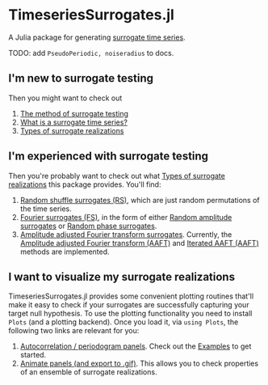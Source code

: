 # TimeseriesSurrogates.jl

A Julia package for generating [surrogate time series](https://en.wikipedia.org/wiki/Surrogate_data_testing).

[](examples/iaaft_ex.png)

TODO: add `PseudoPeriodic, noiseradius` to docs.

## I'm new to surrogate testing

Then you might want to check out
1. [The method of surrogate testing](@ref)
2. [What is a surrogate time series?](@ref)
3. [Types of surrogate realizations](@ref)

## I'm experienced with surrogate testing

Then you're probably want to check out what [Types of surrogate realizations](@ref) this package provides. You'll find:

1. [Random shuffle surrogates (RS)](@ref), which are just random permutations of the time series.
2. [Fourier surrogates (FS)](@ref), in the form of either [Random amplitude surrogates](@ref) or [Random phase surrogates](@ref).
3. [Amplitude adjusted Fourier transform surrogates](@ref). Currently, the [Amplitude adjusted Fourier transform (AAFT)](@ref) and [Iterated AAFT (AAFT)](@ref) methods are implemented.


## I want to visualize my surrogate realizations

TimeseriesSurrogates.jl provides some convenient plotting routines that'll make it easy to
check if your surrogates are successfully capturing your target null hypothesis.
To use the plotting functionality you need to install `Plots` (and a plotting backend).
Once you load it, via `using Plots`, the following two links are relevant for you:

1. [Autocorrelation / periodogram panels](@ref). Check out the [Examples](@ref) to get started.
2. [Animate panels (and export to .gif)](@ref). This allows you to check properties of an ensemble of surrogate realizations.
